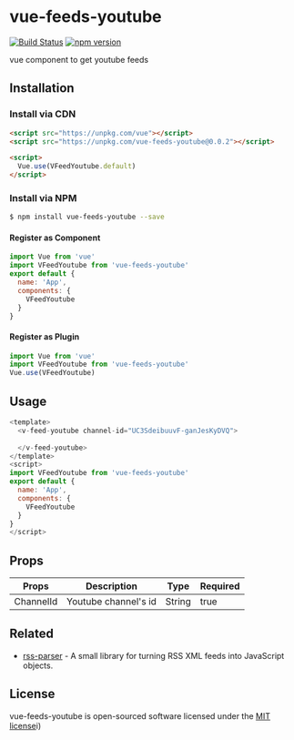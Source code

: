 # vue-feeds-youtube
[![Build Status](https://travis-ci.com/abakermi/vue-feeds-youtube.svg?branch=master)](https://travis-ci.com/abakermi/vue-feeds-youtube) [![npm version](https://badge.fury.io/js/vue-feeds-youtube.svg)](https://badge.fury.io/js/vue-feeds-youtube)


vue component to get youtube feeds

## Installation

### Install via CDN
```html
<script src="https://unpkg.com/vue"></script>
<script src="https://unpkg.com/vue-feeds-youtube@0.0.2"></script>

<script>
  Vue.use(VFeedYoutube.default)
</script>
```

### Install via NPM
```sh
$ npm install vue-feeds-youtube --save
```

#### Register as Component
```js
import Vue from 'vue'
import VFeedYoutube from 'vue-feeds-youtube'
export default {
  name: 'App',
  components: {
    VFeedYoutube
  }
}
```

#### Register as Plugin
```js
import Vue from 'vue'
import VFeedYoutube from 'vue-feeds-youtube'
Vue.use(VFeedYoutube)
```

## Usage

```js
<template>
  <v-feed-youtube channel-id="UC3SdeibuuvF-ganJesKyDVQ">
    
  </v-feed-youtube>
</template>
<script>
import VFeedYoutube from 'vue-feeds-youtube'
export default {
  name: 'App',
  components: {
    VFeedYoutube
  }
}
</script>
```

## Props
|Props|Description|Type|Required|
|-----|-----------|----|--------|
|ChannelId|Youtube channel's id |String|true

## Related

- [rss-parser](https://github.com/rbren/rss-parser) - A small library for turning RSS XML feeds into JavaScript objects.

## License

vue-feeds-youtube is open-sourced software licensed under the [MIT license](http://opensource.org/licenses/MIT)i)